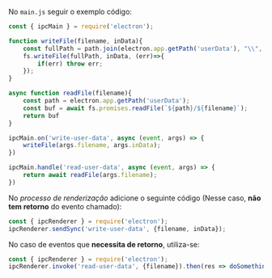 No `main.js` seguir o exemplo código:
```js
const { ipcMain } = require('electron');

function writeFile(filename, inData){
	const fullPath = path.join(electron.app.getPath('userData'), "\\", fileName);
	fs.writeFile(fullPath, inData, (err)=>{
		if(err) throw err;
	});
}

async function readFile(filename){
	const path = electron.app.getPath('userData');
	const buf = await fs.promises.readFile(`${path}/${filename}`);
	return buf
}

ipcMain.on('write-user-data', async (event, args) => {
	writeFile(args.filename, args.inData);
})

ipcMain.handle('read-user-data', async (event, args) => {
	return await readFile(args.filename);
})
```
No _processo de renderização_ adicione o seguinte código (Nesse caso, **não tem retorno** do evento chamado):
```js
const { ipcRenderer } = require('electron');
ipcRenderer.sendSync('write-user-data', {filename, inData});
```
No caso de eventos que **necessita de retorno**, utiliza-se:
```js
const { ipcRenderer } = require('electron');
ipcRenderer.invoke('read-user-data', {filename}).then(res => doSomething());
```
